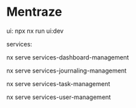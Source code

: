 # Mentraze

ui: npx nx run ui:dev

services:

nx serve services-dashboard-management

nx serve services-journaling-management

nx serve services-task-management

nx serve services-user-management
